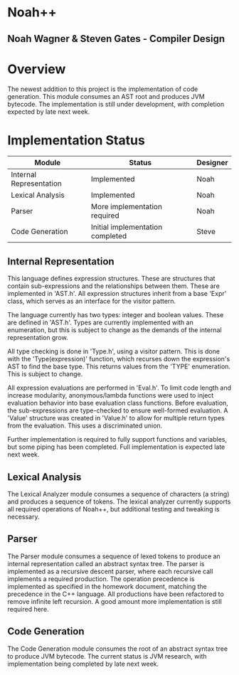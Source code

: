 # Noah++
## Noah Wagner & Steven Gates - Compiler Design 

# Overview
The newest addition to this project is the implementation of code generation. This module consumes an AST root and produces JVM bytecode. The implementation is still under development, with completion expected by late next week. 

# Implementation Status

| Module                  | Status                           | Designer |
|-------------------------|----------------------------------|----------|
| Internal Representation | Implemented                      | Noah     |
| Lexical Analysis        | Implemented                      | Noah     |
| Parser                  | More implementation required     | Noah     |
| Code Generation         | Initial implementation completed | Steve    |

## Internal Representation
This language defines expression structures. These are structures that contain sub-expressions and the relationships between them. These are implemented in 'AST.h'. All expression structures inherit from a base 'Expr' class, which serves as an interface for the visitor pattern.

The language currently has two types: integer and boolean values. These are defined in 'AST.h'. Types are currently implemented with an enumeration, but this is subject to change as the demands of the internal representation grow.

All type checking is done in 'Type.h', using a visitor pattern. This is done with the 'Type(expression)' function, which recurses down the expression's AST to find the base type. This returns values from the 'TYPE' enumeration. This is subject to change.

All expression evaluations are performed in 'Eval.h'. To limit code length and increase modularity, anonymous/lambda functions were used to inject evaluation behavior into base evaluation class functions. Before evaluation, the sub-expressions are type-checked to ensure well-formed evaluation. A 'Value' structure was created in 'Value.h' to allow for multiple return types from the evaluation. This uses a discriminated union.

Further implementation is required to fully support functions and variables, but some piping has been completed. Full implementation is expected late next week.

## Lexical Analysis
The Lexical Analyzer module consumes a sequence of characters (a string) and produces a sequence of tokens. The lexical analyzer currently supports all required operations of Noah++, but additional testing and tweaking is necessary. 

## Parser
The Parser module consumes a sequence of lexed tokens to produce an internal representation called an abstract syntax tree. The parser is implemented as a recursive descent parser, where each recursive call implements a required production. The operation precedence is implemented as specified in the homework document, matching the precedence in the C++ language. All productions have been refactored to remove infinite left recursion. A good amount more implementation is still required here.

## Code Generation
The Code Generation module consumes the root of an abstract syntax tree to produce JVM bytecode. The current status is JVM research, with implementation being completed by late next week.
